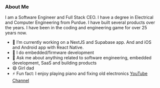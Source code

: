 ### About Me

I am a Software Engineer and Full Stack CEO. I have a degree in Electrical and Computer Engineering from Purdue. I have built several products over the years. I have been in the coding and engineering game for over 25 years now.

- 🔭 I’m currently working on a NextJS and Supabase app. And and iOS and Android app with React Native.
- 🌱 I do embedded/firmware development
- 💬 Ask me about anything related to software engineering, embedded development, SaaS and building products
- 😄 Girl dad
- ⚡ Fun fact: I enjoy playing piano and fixing old electronics [YouTube Channel](https://www.youtube.com/channel/UCiQG6shVdELr-zjsedDRTEw)
